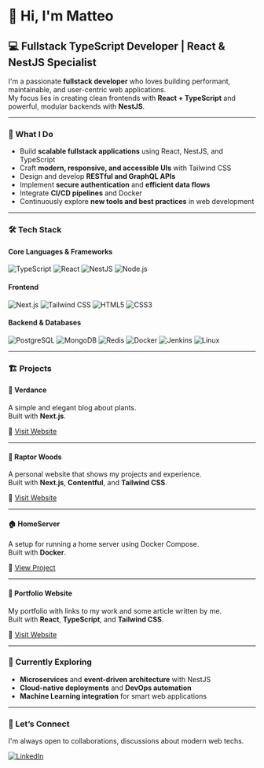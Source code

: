 # 👋 Hi, I'm Matteo

## 💻 Fullstack TypeScript Developer | React & NestJS Specialist

I'm a passionate **fullstack developer** who loves building performant, maintainable, and user-centric web applications.  
My focus lies in creating clean frontends with **React + TypeScript** and powerful, modular backends with **NestJS**.

---

### 🚀 What I Do

- Build **scalable fullstack applications** using React, NestJS, and TypeScript  
- Craft **modern, responsive, and accessible UIs** with Tailwind CSS  
- Design and develop **RESTful and GraphQL APIs**  
- Implement **secure authentication** and **efficient data flows**  
- Integrate **CI/CD pipelines** and Docker 
- Continuously explore **new tools and best practices** in web development  

---

### 🛠️ Tech Stack

#### **Core Languages & Frameworks**
![TypeScript](https://img.shields.io/badge/-TypeScript-3178C6?style=flat-square&logo=typescript&logoColor=white)
![React](https://img.shields.io/badge/-React-61DAFB?style=flat-square&logo=react&logoColor=black)
![NestJS](https://img.shields.io/badge/-NestJS-E0234E?style=flat-square&logo=nestjs&logoColor=white)
![Node.js](https://img.shields.io/badge/-Node.js-339933?style=flat-square&logo=node.js&logoColor=white)

#### **Frontend**
![Next.js](https://img.shields.io/badge/-Next.js-000000?style=flat-square&logo=next.js&logoColor=white)
![Tailwind CSS](https://img.shields.io/badge/-Tailwind_CSS-38B2AC?style=flat-square&logo=tailwind-css&logoColor=white)
![HTML5](https://img.shields.io/badge/-HTML5-E34F26?style=flat-square&logo=html5&logoColor=white)
![CSS3](https://img.shields.io/badge/-CSS3-1572B6?style=flat-square&logo=css3&logoColor=white)

#### **Backend & Databases**
![PostgreSQL](https://img.shields.io/badge/-PostgreSQL-336791?style=flat-square&logo=postgresql&logoColor=white)
![MongoDB](https://img.shields.io/badge/-MongoDB-47A248?style=flat-square&logo=mongodb&logoColor=white)
![Redis](https://img.shields.io/badge/-Redis-DC382D?style=flat-square&logo=redis&logoColor=white)
![Docker](https://img.shields.io/badge/-Docker-2496ED?style=flat-square&logo=docker&logoColor=white)
![Jenkins](https://img.shields.io/badge/-Jenkins-D24939?style=flat-square&logo=jenkins&logoColor=white)
![Linux](https://img.shields.io/badge/-Linux-FCC624?style=flat-square&logo=linux&logoColor=black)

---

### 🏗️ Projects

#### 🌱 **Verdance**
A simple and elegant blog about plants.  
Built with **Next.js**.

🔗 [Visit Website](https://verdance.ch/)

---

#### 🦅 **Raptor Woods**
A personal website that shows my projects and experience.  
Built with **Next.js**, **Contentful**, and **Tailwind CSS**.

🔗 [Visit Website](https://rw-web.vercel.app/)

---

#### 🏠 **HomeServer**
A setup for running a home server using Docker Compose.  
Built with **Docker**.

🔗 [View Project](https://github.com/Smagia/home-server)

---

#### 💼 **Portfolio Website**
My portfolio with links to my work and some article written by me.  
Built with **React**, **TypeScript**, and **Tailwind CSS**.

🔗 [Visit Website](https://matteo-aries.com/)


---

### 🌱 Currently Exploring

- **Microservices** and **event-driven architecture** with NestJS  
- **Cloud-native deployments** and **DevOps automation**  
- **Machine Learning integration** for smart web applications  

---

### 🤝 Let’s Connect

I'm always open to collaborations, discussions about modern web techs.

[![LinkedIn](https://img.shields.io/badge/-Matteo_Aries-0077B5?style=flat-square&logo=linkedin&logoColor=white)](https://linkedin.com/in/ariesmatteo)

